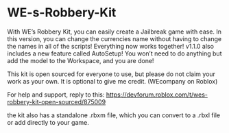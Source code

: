 # WE-s-Robbery-Kit
With WE’s Robbery Kit, you can easily create a Jailbreak game with ease. In this version, you can change the currencies name without having to change the names in all of the scripts! Everything now works together! v1.1.0 also includes a new feature called AutoSetup! You won’t need to do anything but add the model to the Workspace, and you are done!

This kit is open sourced for everyone to use, but please do not claim your work as your own. 
It is optional to give me credit. (WEcompany on Roblox)

For help and support, reply to this: https://devforum.roblox.com/t/wes-robbery-kit-open-sourced/875009

the kit also has a standalone .rbxm file, which you can convert to a .rbxl file or add directly to your game. 
